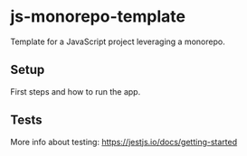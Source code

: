 # js-monorepo-template

Template for a JavaScript project leveraging a monorepo.

## Setup

First steps and how to run the app.

## Tests

More info about testing: https://jestjs.io/docs/getting-started
